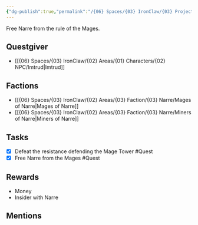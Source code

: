 ```yaml
---
{"dg-publish":true,"permalink":"/{06} Spaces/{03} IronClaw/{03} Projects/{03} Quest/{02} Completed/Free Narre/","title":"Free Narre"}
---
```



Free Narre from the rule of the Mages.

## Questgiver

- [[{06} Spaces/{03} IronClaw/{02} Areas/{01} Characters/{02} NPC/Imtrud\|Imtrud]]

## Factions

- [[{06} Spaces/{03} IronClaw/{02} Areas/{03} Faction/{03} Narre/Mages of Narre\|Mages of Narre]]
- [[{06} Spaces/{03} IronClaw/{02} Areas/{03} Faction/{03} Narre/Miners of Narre\|Miners of Narre]]

## Tasks

- [x] Defeat the resistance defending the Mage Tower #Quest
- [x] Free Narre from the Mages #Quest

## Rewards

- Money
- Insider with Narre

## Mentions


